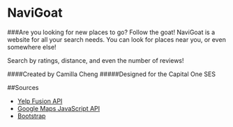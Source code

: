 # NaviGoat
###Are you looking for new places to go? Follow the goat!
NaviGoat is a website for all your search needs. You can look for places near you, or even somewhere else!

Search by ratings, distance, and even the number of reviews!

####Created by Camilla Cheng
#####Designed for the Capital One SES


##Sources
- [Yelp Fusion API](https://www.yelp.com/developers/documentation/v3/get_started)
- [Google Maps JavaScript API](https://developers.google.com/maps/documentation/javascript/tutorial)
- [Bootstrap](https://getbootstrap.com)
